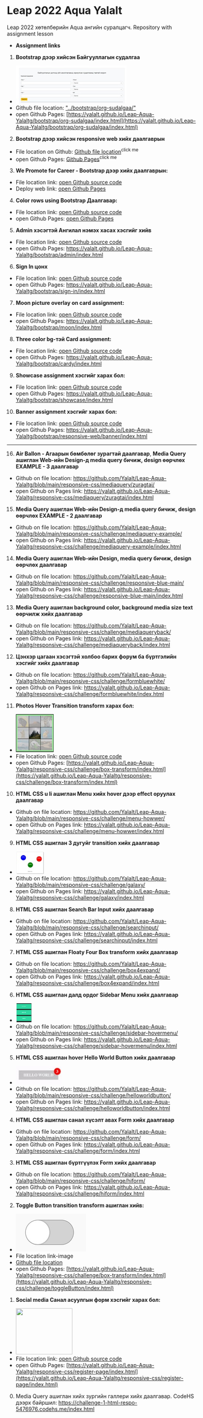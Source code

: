 # Leap 2022 Aqua Yalalt
Leap 2022 хөтөлбөрийн Aqua ангийн суралцагч. Repository with assignment lesson
* **Assignment links**

1. **Bootstrap дээр хийсэн Байгууллагын судалгаа**
- [<img src="./images/thumb_bootstrap_org_sudalgaa_20221123192735.jpg" height="100"/>](https://yalalt.github.io/Leap-Aqua-Yalaltg/bootstrap/org-sudalgaa/index.html)
- Github file location: ["../bootstrap/org-sudalgaa/"](https://github.com/Yalalt/Leap-Aqua-Yalaltg/tree/main/bootstrap/org-sudalgaa/)
- open Github Pages: [https://yalalt.github.io/Leap-Aqua-Yalaltg/bootstrap/org-sudalgaa/index.html](https://yalalt.github.io/Leap-Aqua-Yalaltg/bootstrap/org-sudalgaa/index.html)

2. **Bootstrap дээр хийсэн responsive web хийх даалгаврын**
- File location on Github: [Github file location](https://github.com/Yalalt/Leap-Aqua-Yalaltg/blob/main/bootstrap/responsive-web/index.html)<sup>click me</sup>
- open Github Pages: [Github Pages](https://yalalt.github.io/Leap-Aqua-Yalaltg/bootstrap/responsive-web/index.html)<sup>click me</sup> 

3. **We Promote for Career - Bootstrap дээр хийх даалгаврын:**
- File location link: [open Github source code](https://github.com/Yalalt/Leap-Aqua-Yalaltg/tree/main/bootstrap/promote-career)
- Deploy web link: [open Github Pages](https://yalalt.github.io/Leap-Aqua-Yalaltg/bootstrap/promote-career/index.html)

4. **Color rows using Bootstrap Даалгавар:**
- File location link: [open Github source code](https://github.com/Yalalt/Leap-Aqua-Yalaltg/tree/main/bootstrap/color-rows)
- open Github Pages: [open Github Pages](https://yalalt.github.io/Leap-Aqua-Yalaltg/bootstrap/color-rows/index.html)

5. **Admin хэсэгтэй Ангилал нэмэх хасах хэсгийг хийв**
- File location link: [open Github source code](https://github.com/Yalalt/Leap-Aqua-Yalaltg/blob/main/bootstrap/admin/index.html)
- open Github Pages: https://yalalt.github.io/Leap-Aqua-Yalaltg/bootstrap/admin/index.html

6. **Sign In цонх** 
- File location link: [open Github source code](https://github.com/Yalalt/Leap-Aqua-Yalaltg/tree/main/bootstrap/sign-in)
- open Github Pages: https://yalalt.github.io/Leap-Aqua-Yalaltg/bootstrap/sign-in/index.html  

7. **Moon picture overlay on card assignment:**
- File location link: [open Github source code](https://github.com/Yalalt/Leap-Aqua-Yalaltg/tree/main/bootstrap/moon)
- open Github Pages: https://yalalt.github.io/Leap-Aqua-Yalaltg/bootstrap/moon/index.html  

8. **Three color bg-тэй Card assignment:**
- File location link: [open Github source code](https://github.com/Yalalt/Leap-Aqua-Yalaltg/tree/main/bootstrap/cardy)
- open Github Pages: https://yalalt.github.io/Leap-Aqua-Yalaltg/bootstrap/cardy/index.html  

9. **Showcase assignment хэсгийг харах бол:**
- File location link: [open Github source code](https://github.com/Yalalt/Leap-Aqua-Yalaltg/tree/main/bootstrap/showcase)
- open Github Pages: https://yalalt.github.io/Leap-Aqua-Yalaltg/bootstrap/showcase/index.html

10. **Banner assignment хэсгийг харах бол:**
- File location link: [open Github source code](https://github.com/Yalalt/Leap-Aqua-Yalaltg/blob/main/bootstrap/responsive-web/banner/index.html)
- open Github Pages: https://yalalt.github.io/Leap-Aqua-Yalaltg/bootstrap/responsive-web/banner/index.html


----

16. **Air Ballon - Агаарын бөмбөлөг зурагтай даалгавар**, **Media Query ашиглан Web-ийн Design-д media query бичиж, design өөрчлөх EXAMPLE - 3 даалгавар**
- Github on file location: https://github.com/Yalalt/Leap-Aqua-Yalaltg/blob/main/responsive-css/mediaquery/zuragtai/
- open Github on Pages link: https://yalalt.github.io/Leap-Aqua-Yalaltg/responsive-css/mediaquery/zuragtai/index.html

15. **Media Query ашиглан Web-ийн Design-д media query бичиж, design өөрчлөх EXAMPLE - 2 даалгавар**
- Github on file location: https://github.com/Yalalt/Leap-Aqua-Yalaltg/blob/main/responsive-css/challenge/mediaquery-example/
- open Github on Pages link: https://yalalt.github.io/Leap-Aqua-Yalaltg/responsive-css/challenge/mediaquery-example/index.html

14. **Media Query ашиглан Web-ийн Design, media query бичиж, design өөрчлөх даалгавар**
- Github on file location: https://github.com/Yalalt/Leap-Aqua-Yalaltg/blob/main/responsive-css/challenge/responsive-blue-main/
- open Github on Pages link: https://yalalt.github.io/Leap-Aqua-Yalaltg/responsive-css/challenge/responsive-blue-main/index.html

13. **Media Query ашиглан background color, background media size text өөрчилж хийх даалгавар**
- Github on file location: https://github.com/Yalalt/Leap-Aqua-Yalaltg/blob/main/responsive-css/challenge/mediaqueryback/
- open Github on Pages link: https://yalalt.github.io/Leap-Aqua-Yalaltg/responsive-css/challenge/mediaqueryback/index.html

12. **Цэнхэр цагаан хэсэгтэй холбоо барих форум ба бүртгэлийн хэсгийг хийх даалгавар**
- Github on file location: https://github.com/Yalalt/Leap-Aqua-Yalaltg/blob/main/responsive-css/challenge/formbluewhite/
- open Github on Pages link: https://yalalt.github.io/Leap-Aqua-Yalaltg/responsive-css/challenge/formbluewhite/index.html

11. **Photos Hover Transition transform харах бол:**
- <img src="./images/thumb_boxtransformImagesAnimals.jpg" width="100" height="100"/>
- File location link: [open Github source code](https://github.com/Yalalt/Leap-Aqua-Yalaltg/blob/main/responsive-css/challenge/box-transform/)
- open Github Pages: [https://yalalt.github.io/Leap-Aqua-Yalaltg/responsive-css/challenge/box-transform/index.html](https://yalalt.github.io/Leap-Aqua-Yalaltg/responsive-css/challenge/box-transform/index.html)

10. **HTML CSS u li ашиглан Menu хийх hover дээр effect оруулах даалгавар**
- Github on file location: https://github.com/Yalalt/Leap-Aqua-Yalaltg/blob/main/responsive-css/challenge/menu-howwer/
- open Github on Pages link: https://yalalt.github.io/Leap-Aqua-Yalaltg/responsive-css/challenge/menu-howwer/index.html

9. **HTML CSS ашиглан 3 дугуйг transition хийх даалгавар**
- [<img src="./images/thumb_threeColorsCircles13622.jpg"/>](https://yalalt.github.io/Leap-Aqua-Yalaltg/responsive-css/challenge/galaxy/index.html)
- Github on file location: https://github.com/Yalalt/Leap-Aqua-Yalaltg/blob/main/responsive-css/challenge/galaxy/
- open Github on Pages link: https://yalalt.github.io/Leap-Aqua-Yalaltg/responsive-css/challenge/galaxy/index.html

8. **HTML CSS ашиглан Search Bar Input хийх даалгавар**
- Github on file location: https://github.com/Yalalt/Leap-Aqua-Yalaltg/blob/main/responsive-css/challenge/searchinput/
- open Github on Pages link: https://yalalt.github.io/Leap-Aqua-Yalaltg/responsive-css/challenge/searchinput/index.html

7. **HTML CSS ашиглан Floaty Four Box transform хийх даалгавар**
- Github on file location: https://github.com/Yalalt/Leap-Aqua-Yalaltg/blob/main/responsive-css/challenge/box4expand/
- open Github on Pages link: https://yalalt.github.io/Leap-Aqua-Yalaltg/responsive-css/challenge/box4expand/index.html

6. **HTML CSS ашиглан далд ордог Sidebar Menu хийх даалгавар**
- [<img src="./images/thumb_sidebarMenuhovereffect.jpg" height="50"/>](https://yalalt.github.io/Leap-Aqua-Yalaltg/responsive-css/challenge/sidebar-hovermenu/index.html)
- Github on file location: https://github.com/Yalalt/Leap-Aqua-Yalaltg/blob/main/responsive-css/challenge/sidebar-hovermenu/
- open Github on Pages link: https://yalalt.github.io/Leap-Aqua-Yalaltg/responsive-css/challenge/sidebar-hovermenu/index.html

5. **HTML CSS ашиглан hover Hello World Button хийх даалгавар**
- [<img src="./images/thumb_hellobuttonBadge.jpg" height="49"/>](https://yalalt.github.io/Leap-Aqua-Yalaltg/responsive-css/challenge/helloworldbutton/index.html)
- Github on file location: https://github.com/Yalalt/Leap-Aqua-Yalaltg/blob/main/responsive-css/challenge/helloworldbutton/
- open Github on Pages link: https://yalalt.github.io/Leap-Aqua-Yalaltg/responsive-css/challenge/helloworldbutton/index.html

4. **HTML CSS ашиглан санал хүсэлт авах Form хийх даалгавар**
- Github on file location: https://github.com/Yalalt/Leap-Aqua-Yalaltg/blob/main/responsive-css/challenge/form/
- open Github on Pages link: https://yalalt.github.io/Leap-Aqua-Yalaltg/responsive-css/challenge/form/index.html

3. **HTML CSS ашиглан бүртгүүлэх Form хийх даалгавар**
- Github on file location: https://github.com/Yalalt/Leap-Aqua-Yalaltg/blob/main/responsive-css/challenge/hiform/
- open Github on Pages link: https://yalalt.github.io/Leap-Aqua-Yalaltg/responsive-css/challenge/hiform/index.html

2. **Toggle Button transition transform ашиглан хийв:**
- [<img src="./images/thumb_toggleButton21224031.jpg" height="100"/>](https://github.com/Yalalt/Leap-Aqua-Yalaltg/blob/main/responsive-css/challenge/toggleButton/)
- File location link-image
- [Github file location](https://github.com/Yalalt/Leap-Aqua-Yalaltg/blob/main/responsive-css/challenge/toggleButton/)
- open Github Pages: [https://yalalt.github.io/Leap-Aqua-Yalaltg/responsive-css/challenge/box-transform/index.html](https://yalalt.github.io/Leap-Aqua-Yalaltg/responsive-css/challenge/toggleButton/index.html)

1. **Social media Санал асуулгын форм хэсгийг харах бол:**
- <img src="./images/thumb_register_socialpage258716.avif" width="150" height="122"/>
- File location link: [open Github source code](https://github.com/Yalalt/Leap-Aqua-Yalaltg/blob/main/responsive-css/register-page)
- open Github Pages: [https://yalalt.github.io/Leap-Aqua-Yalaltg/responsive-css/register-page/index.html](https://yalalt.github.io/Leap-Aqua-Yalaltg/responsive-css/register-page/index.html)

0. Media Query ашиглан хийх зургийн галлери хийх даалгавар.
CodeHS дээрх байршил: https://challenge-1-html-respo-5476976.codehs.me/index.html
